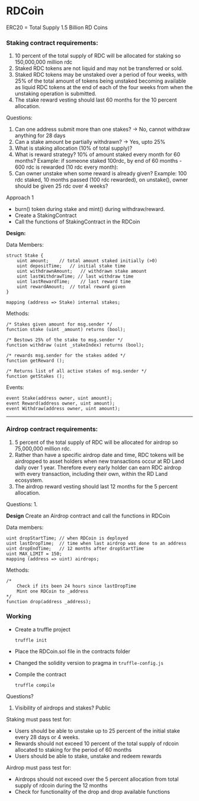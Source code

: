# RDCoin

ERC20 = Total Supply 1.5 Billion RD Coins

### Staking contract requirements:

1. 10 percent of the total supply of RDC will be allocated for staking so 150,000,000 million rdc
2. Staked RDC tokens are not liquid and may not be transferred or sold. 
3. Staked RDC tokens may be unstaked over a period of four weeks, with 25% of the total amount of tokens being unstaked becoming available as liquid RDC tokens at the end of each of the four weeks from when the unstaking operation is submitted. 
4. The stake reward vesting should last 60 months for the 10 percent allocation.

Questions:
1. Can one address submit more than one stakes? -> No, cannot withdraw anything for 28 days
2. Can a stake amount be partially withdrawn? -> Yes, upto 25%
3. What is staking allocation (10% of total supply)?
4. What is reward strategy? 10% of amount staked every month for 60 months? Example: if someone staked 100rdc, by end of 60 months - 600 rdc is rewarded (10 rdc every month):
5. Can owner unstake when some reward is already given? Example: 100 rdc staked, 10 months passed (100 rdc rewarded),  on unstake(), owner should be given 25 rdc over 4 weeks?

Approach 1
- burn() token during stake and mint() during withdraw/reward.
- Create a StakingContract
- Call the functions of StakingContract in the RDCoin


**Design:**

Data Members:
```
struct Stake {
    uint amount;    // total amount staked initially (>0)
    uint depositTime;   // initial stake time
    uint withdrawnAmount;   // withdrawn stake amount
    uint lastWithdrawTime; // last withdraw time
    uint lastRewardTime;    // last reward time
    uint rewardAmount;  // total reward given
}

mapping (address => Stake) internal stakes;
```

Methods:

```
/* Stakes given amount for msg.sender */
function stake (uint _amount) returns (bool);

/* Bestows 25% of the stake to msg.sender */
function withdraw (uint _stakeIndex) returns (bool);

/* rewards msg.sender for the stakes added */
function getReward ();

/* Returns list of all active stakes of msg.sender */
function getStakes ();
```

Events:
```
event Stake(address owner, uint amount);
event Reward(address owner, uint amount);
event Withdraw(address owner, uint amount);
```

---

### Airdrop contract requirements:

1. 5 percent of the total supply of RDC will be allocated for airdrop so 75,000,000 million rdc.
2. Rather than have a specific airdrop date and time, RDC tokens will be airdropped to asset holders when new transactions occur at RD Land daily over 1 year. Therefore every early holder can earn RDC airdrop with every transaction, including their own, within the RD Land ecosystem.
3. The airdrop reward vesting should last 12 months for the 5 percent allocation.

Questions:
1. 

**Design**
Create an Airdrop contract and call the functions in RDCoin

Data members:
```
uint dropStartTime; // when RDCoin is deployed
uint lastDropTime;  // time when last airdrop was done to an address
uint dropEndTime;   // 12 months after dropStartTime
uint MAX_LIMIT = 150;
mapping (address => uint) airdrops;
```
Methods:
```
/*
    Check if its been 24 hours since lastDropTime
    Mint one RDCoin to _address
*/
function drop(address _address);
```

### Working

- Create a truffle project

    `truffle init`


- Place the RDCoin.sol file in the contracts folder
- Changed the solidity version to pragma in `truffle-config.js`
- Compile the contract

    `truffle compile`


Questions?
1. Visibility of airdrops and stakes?
Public

Staking must pass test for:
- Users should be able to unstake up to 25 percent of the initial stake every 28 days or 4 weeks.
- Rewards should not exceed 10 percent of the total supply of rdcoin allocated to staking for the period of 60 months
- Users should be able to stake, unstake and redeem rewards

Airdrop must pass test for:
- Airdrops should not exceed over the 5 percent allocation from total supply of rdcoin during the 12 months
- Check for functionality of the drop and drop available functions